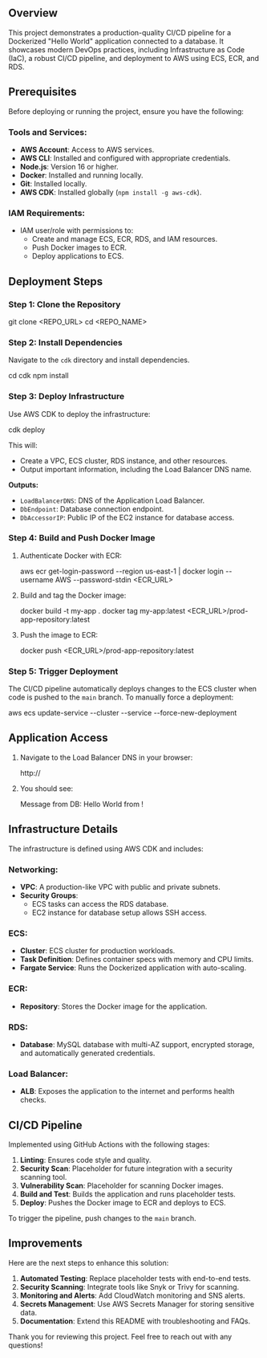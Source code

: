 ## Overview
This project demonstrates a production-quality CI/CD pipeline for a Dockerized "Hello World" application connected to a database. It showcases modern DevOps practices, including Infrastructure as Code (IaC), a robust CI/CD pipeline, and deployment to AWS using ECS, ECR, and RDS.

## Prerequisites
Before deploying or running the project, ensure you have the following:

### Tools and Services:
- **AWS Account**: Access to AWS services.
- **AWS CLI**: Installed and configured with appropriate credentials.
- **Node.js**: Version 16 or higher.
- **Docker**: Installed and running locally.
- **Git**: Installed locally.
- **AWS CDK**: Installed globally (`npm install -g aws-cdk`).

### IAM Requirements:
- IAM user/role with permissions to:
  - Create and manage ECS, ECR, RDS, and IAM resources.
  - Push Docker images to ECR.
  - Deploy applications to ECS.

## Deployment Steps

### Step 1: Clone the Repository

git clone <REPO_URL>
cd <REPO_NAME>

### Step 2: Install Dependencies
Navigate to the `cdk` directory and install dependencies.

cd cdk
npm install

### Step 3: Deploy Infrastructure
Use AWS CDK to deploy the infrastructure:

cdk deploy

This will:
- Create a VPC, ECS cluster, RDS instance, and other resources.
- Output important information, including the Load Balancer DNS name.

**Outputs:**
- `LoadBalancerDNS`: DNS of the Application Load Balancer.
- `DbEndpoint`: Database connection endpoint.
- `DbAccessorIP`: Public IP of the EC2 instance for database access.

### Step 4: Build and Push Docker Image
1. Authenticate Docker with ECR:

   aws ecr get-login-password --region us-east-1 | docker login --username AWS --password-stdin <ECR_URL>

2. Build and tag the Docker image:

   docker build -t my-app .
   docker tag my-app:latest <ECR_URL>/prod-app-repository:latest

3. Push the image to ECR:

   docker push <ECR_URL>/prod-app-repository:latest


### Step 5: Trigger Deployment
The CI/CD pipeline automatically deploys changes to the ECS cluster when code is pushed to the `main` branch. To manually force a deployment:

aws ecs update-service --cluster <ClusterName> --service <ServiceName> --force-new-deployment

## Application Access
1. Navigate to the Load Balancer DNS in your browser:

   http://<LoadBalancerDNS>

2. You should see:

   Message from DB: Hello World from <Your Message Here>!


## Infrastructure Details
The infrastructure is defined using AWS CDK and includes:

### Networking:
- **VPC**: A production-like VPC with public and private subnets.
- **Security Groups**:
  - ECS tasks can access the RDS database.
  - EC2 instance for database setup allows SSH access.

### ECS:
- **Cluster**: ECS cluster for production workloads.
- **Task Definition**: Defines container specs with memory and CPU limits.
- **Fargate Service**: Runs the Dockerized application with auto-scaling.

### ECR:
- **Repository**: Stores the Docker image for the application.

### RDS:
- **Database**: MySQL database with multi-AZ support, encrypted storage, and automatically generated credentials.

### Load Balancer:
- **ALB**: Exposes the application to the internet and performs health checks.

## CI/CD Pipeline
Implemented using GitHub Actions with the following stages:

1. **Linting**: Ensures code style and quality.
2. **Security Scan**: Placeholder for future integration with a security scanning tool.
3. **Vulnerability Scan**: Placeholder for scanning Docker images.
4. **Build and Test**: Builds the application and runs placeholder tests.
5. **Deploy**: Pushes the Docker image to ECR and deploys to ECS.

To trigger the pipeline, push changes to the `main` branch.

## Improvements
Here are the next steps to enhance this solution:
1. **Automated Testing**: Replace placeholder tests with end-to-end tests.
2. **Security Scanning**: Integrate tools like Snyk or Trivy for scanning.
3. **Monitoring and Alerts**: Add CloudWatch monitoring and SNS alerts.
4. **Secrets Management**: Use AWS Secrets Manager for storing sensitive data.
5. **Documentation**: Extend this README with troubleshooting and FAQs.

Thank you for reviewing this project. Feel free to reach out with any questions!
